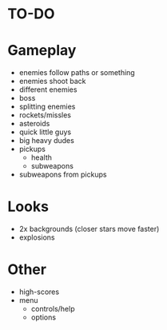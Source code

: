 TO-DO
=====

Gameplay
========
* enemies follow paths or something
* enemies shoot back
* different enemies
 * boss
 * splitting enemies
 * rockets/missles
 * asteroids
 * quick little guys
 * big heavy dudes
* pickups
  * health
  * subweapons
* subweapons from pickups

Looks
=====
* 2x backgrounds (closer stars move faster)
* explosions

Other
=====
* high-scores
* menu
  * controls/help
  * options
